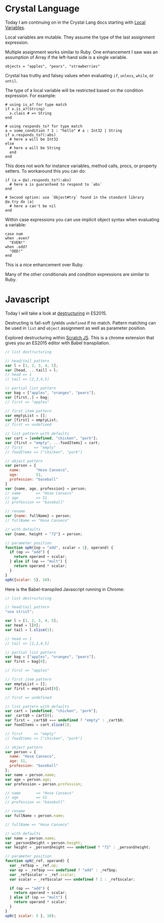 # Crystal Language

Today I am continuing on in the Crystal Lang docs starting with [Local Variables](http://crystal-lang.org/docs/syntax_and_semantics/local_variables.html).

Local variables are mutable. They assume the type of the last assignment expression.

Multiple assignment works similar to Ruby. One enhancement I saw was an assumption of Array if the left-hand side is a single variable.

```crystal
objects = "apples", "pears", "strawberries"
```

Crystal has truthy and falsey values when evaluating `if`, `unless`, `while`, or `until`.

The type of a local variable will be restricted based on the condition expression. For example:

```crystal
# using is_a? for type match
if x.is_a?(String)
  x.class # => String
end

# using responds_to? for type match
a = some_condition ? 1 : "hello" # a : Int32 | String
if a.responds_to?(:abs)
  # here a will be Int32
else
  # here a will be String
  end
end
```

This does not work for instance variables, method calls, procs, or property setters. To workaround this you can do:

```crystal
if (a = @a).responds_to?(:abs)
  # here a is guaranteed to respond to `abs`
end

# Second option: use `Object#try` found in the standard library
@a.try do |a|
  # here a can't be nil
end
```

Within case expressions you can use implicit object syntax when evaluating a variable:

```crystal
case num
when .even?
  "EVEN!"
when .odd?
  "ODD!"
end
```

This is a nice enhancement over Ruby.

Many of the other conditionals and condition expressions are similar to Ruby.

# Javascript

Today I will take a look at [destructuring](https://babeljs.io/docs/learn-es2015/#destructuring) in ES2015.

Destructing is fail-soft (yields `undefined` if no match. Pattern matching can be used in `list` and `object` assignment as well as parameter position.

Explored destructuring within [Scratch JS][Scratch JS]. This is a chrome extension that gives you an ES2015 editor with Babel transpilation.

```javascript
// list destructuring

// head/tail pattern
var l = [1, 2, 3, 4, 5];
var [head, ...tail] = l;
// head => 1
// tail => [2,3,4,5]

// partial list pattern
var bag = ["apples", "oranges", "pears"];
var [first,,] = bag;
// first => "apples"

// first item pattern
var emptyList = [];
var [first] = emptyList;
// first => undefined

// list pattern with defaults
var cart = [undefined, "chicken", "pork"];
var [first = "empty", ...foodItems] = cart;
// first     => "empty"
// foodItems => ["chicken", "pork"]

// object pattern
var person = {
  name:       "Hose Canseco",
  age:        51,
  profession: "baseball"
}
var {name, age, profession} = person;
// name       => "Hose Canseco"
// age        => 51
// profession => "baseball"

// rename
var {name: fullName} = person;
// fullName => "Hose Canseco"

// with defaults
var {name, height = "72"} = person;

// parameter position
function opN({op = "add", scalar = 1}, operand) {
  if (op == "add") {
    return operand + scalar;
  } else if (op == "mult") {
    return operand * scalar;
  }
}
opN({scalar: 5}, 10);
```

Here is the Babel-transpiled Javascript running in Chrome:

```javascript
// list destructuring

// head/tail pattern
"use strict";

var l = [1, 2, 3, 4, 5];
var head = l[0];
var tail = l.slice(1);

// head => 1
// tail => [2,3,4,5]

// partial list pattern
var bag = ["apples", "oranges", "pears"];
var first = bag[0];

// first => "apples"

// first item pattern
var emptyList = [];
var first = emptyList[0];

// first => undefined

// list pattern with defaults
var cart = [undefined, "chicken", "pork"];
var _cart$0 = cart[0];
var first = _cart$0 === undefined ? "empty" : _cart$0;
var foodItems = cart.slice(1);

// first     => "empty"
// foodItems => ["chicken", "pork"]

// object pattern
var person = {
  name: "Hose Canseco",
  age: 51,
  profession: "baseball"
};
var name = person.name;
var age = person.age;
var profession = person.profession;

// name       => "Hose Canseco"
// age        => 51
// profession => "baseball"

// rename
var fullName = person.name;

// fullName => "Hose Canseco"

// with defaults
var name = person.name;
var _person$height = person.height;
var height = _person$height === undefined ? "72" : _person$height;

// parameter position
function opN(_ref, operand) {
  var _ref$op = _ref.op;
  var op = _ref$op === undefined ? "add" : _ref$op;
  var _ref$scalar = _ref.scalar;
  var scalar = _ref$scalar === undefined ? 1 : _ref$scalar;

  if (op == "add") {
    return operand + scalar;
  } else if (op == "mult") {
    return operand * scalar;
  }
}
opN({ scalar: 5 }, 10);
```

[Scratch JS]: https://github.com/richgilbank/Scratch-JS
